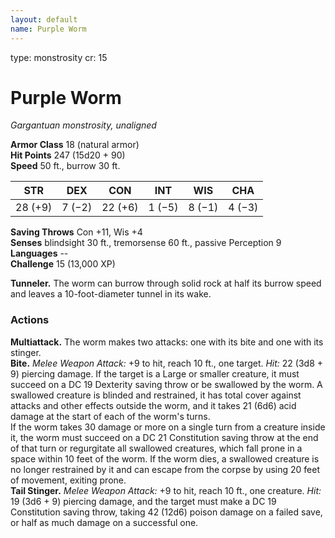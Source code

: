 ```yaml
---
layout: default
name: Purple Worm
---
```

type: monstrosity
cr: 15

# Purple Worm 
_Gargantuan monstrosity, unaligned_

**Armor Class** 18 (natural armor)    
**Hit Points** 247 (15d20 + 90)    
**Speed** 50 ft., burrow 30 ft. 

| STR     | DEX     | CON     | INT     | WIS     | CHA     |
|---------|---------|---------|---------|---------|---------|
| 28 (+9) | 7 (−2)  | 22 (+6) | 1 (−5)  | 8 (−1)  | 4 (−3)  |

**Saving Throws** Con +11, Wis +4    
**Senses** blindsight 30 ft., tremorsense 60 ft., passive Perception 9    
**Languages** --    
**Challenge** 15 (13,000 XP) 

**Tunneler.** The worm can burrow through solid rock at half its burrow speed and leaves a 10-foot-diameter tunnel in its wake. 

### Actions 
**Multiattack.** The worm makes two attacks: one with its bite and one with its stinger.    
**Bite.** _Melee Weapon Attack:_ +9 to hit, reach 10 ft., one target. _Hit:_ 22 (3d8 + 9) piercing damage. If the target is a Large or smaller creature, it must succeed on a DC 19 Dexterity saving throw or be swallowed by the worm. A swallowed creature is blinded and restrained, it has total cover against attacks and other effects outside the worm, and it takes 21 (6d6) acid damage at the start of each of the worm's turns.    
If the worm takes 30 damage or more on a single turn from a creature inside it, the worm must succeed on a DC 21 Constitution saving throw at the end of that turn or regurgitate all swallowed creatures, which fall prone in a space within 10 feet of the worm. If the worm dies, a swallowed creature is no longer restrained by it and can escape from the corpse by using 20 feet of movement, exiting prone.    
**Tail Stinger.** _Melee Weapon Attack:_ +9 to hit, reach 10 ft., one creature. _Hit:_ 19 (3d6 + 9) piercing damage, and the target must make a DC 19 Constitution saving throw, taking 42 (12d6) poison damage on a failed save, or half as much damage on a successful one.